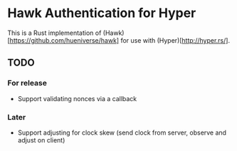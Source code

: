 Hawk Authentication for Hyper
=============================

This is a Rust implementation of (Hawk)[https://github.com/hueniverse/hawk] for use with (Hyper)[http://hyper.rs/].

## TODO

### For release

* Support validating nonces via a callback

### Later

* Support adjusting for clock skew (send clock from server, observe and adjust on client)
